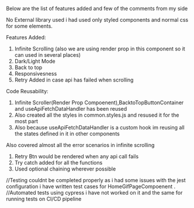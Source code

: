 
Below are the list of features added and few of the comments from my side

No External library used i had used only styled components and normal css for some elements. 

Features Added: 
1. Infinite Scrolling (also we are using render prop in this component so it can used in several places)
2. Dark/Light Mode
3. Back to top
4. Responsivesness
5. Retry Added in case api has failed when scrolling 

Code Reusability:
1. Infinite Scroller(Render Prop Compoenent),BacktoTopButtonContainer and useApiFetchDataHandler has been reused 
2. Also created all the styles in common.styles.js and resused it for the most part
3. Also because useApiFetchDataHandler is a custom hook im reusing all the states defined in it in other components


Also covered almost all the error scenarios in infinite scrolling
1. Retry Btn would be rendered when any api call fails 
2. Try catch added for all the functions 
3. Used optional chaining wherever possible 


//Testing couldnt be completed properly as i had some issues with the jest configuration i have written test cases for HomeGifPageCompoenent .
//Automated tests using cypress i have not worked on it and the same for running tests on CI/CD pipeline
